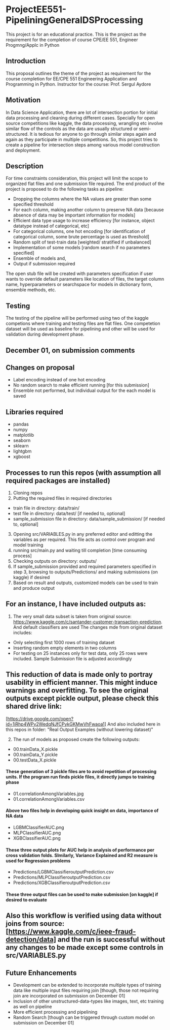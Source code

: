 # ProjectEE551-PipeliningGeneralDSProcessing
This project is for an educational practice. This is the project as the requirement for the completion of course CPE/EE 551, Engineer Progmng/Applc in Python

## Introduction
This proposal outlines the theme of the project as requirement for the course completion for EE/CPE 551 Engineering Application and Programming in Python.
Instructor for the course: Prof. Sergul Aydore

## Motivation
In Data Science Application, there are lot of intersection portion for initial data processing and cleaning during different cases. Specially for open source competitions like kaggle, the data processing, wrangling etc involve similar flow of the controls as the data are usually structured or semi-structured. It is tedious for anyone to go through similar steps again and again as they participate in multiple competitions. So, this project tries to create a pipeline for intersection steps among various model construction and deployment.

## Description
For time constraints consideration, this project will limit the scope to organized flat files and one submission file required. The end product of the project is proposed to do the following tasks as pipeline:
* Dropping the columns where the NA values are greater than some specified threshold
* For each column, making another column to preserve NA data [because absence of data may be important information for models]
* Efficient data type usage to increase efficiency [for instance, object datatype instead of categorical, etc]
* For categorical columns, one hot encoding [for identification of categorical column, some brute percentage is used as threshold]
* Random split of test-train data [weighted/ stratified if unbalanced]
* Implementation of some models [random search if no parameters specified]
* Ensemble of models and,
* Output if submission required

The open stub file will be created with parameters specification if user wants to override default parameters like location of files, the target column name, hyperparameters or searchspace for models in dictionary form, ensemble methods, etc.

## Testing
The testing of the pipeline will be performed using two of the kaggle competions where training and testing files are flat files. One competetion dataset will be used as baseline for pipelining and other will be used for validation during development phase.

## December 01, on submission comments

## Changes on proposal
* Label encoding instead of one hot encoding
* No random search to make efficient running [for this submission]
* Ensemble not performed, but individual output for the each model is saved

## Libraries required
* pandas
* numpy
* matplotlib
* seaborn
* sklearn
* lightgbm
* xgboost

## Processes to run this repos (with assumption all required packages are installed)
1. Cloning repos
2. Putting the required files in required directories
* train file in directory: data/train/
* test file in directory: data/test/ [if needed to, optional]
* sample_submission file in directory: data/sample_submission/ [if needed to, optional]
3. Opening src/VARIABLES.py in any preferred editor and editting the variables as per required. This file acts as control over program and model training
4. running src/main.py and waiting till completion [time consuming process]
5. Checking outputs on directory: outputs/
6. If sample_submission provided and required parameters specified in step 3, browsing to outputs/Predictions/ and making submissions (on kaggle) if desired
7. Based on result and outputs, customized models can be used to train and produce output

## For an instance, I have included outputs as:
1. The very small data subset is taken from original source: https://www.kaggle.com/c/santander-customer-transaction-prediction. And default classifiers are used
The changes mde from original dataset includes:
* Only selecting first 1000 rows of training dataset
* Inserting random empty elements in two columns
* For testing on 25 instances only for test data, only 25 rows were included. Sample Submission file is adjusted accordingly

## This reduction of data is made only to portray usability in efficient manner. This might induce __warnings__ and __overfitting__. To see the original outputs except pickle output, please check this shared drive link:
[https://drive.google.com/open?id=1iRhp4WPv2WedqNJfCPykGKMwVhFwaoa1] And also included here in this repos in folder: "Real Output Examples (without lowering dataset)"

2. The run of models as proposed create the following outputs:
* 00.trainData_X.pickle
* 00.trainData_Y.pickle
* 00.testData_X.pickle
#### These generation of 3 pickle files are to avoid repetition of processing units. If the program run finds pickle files, it directly jumps to training phase
* 01.correlationAmongVariables.jpg
* 01.correlationAmongVariables.csv
#### Above two files help in developing quick insight on data, importance of NA data
* LGBMClassifierAUC.png
* MLPClassifierAUC.png
* XGBClassifierAUC.png
#### These three output plots for AUC help in analysis of performance per cross validation folds. SImilarly, Variance Explained and R2 measure is used for Regression problems
* Predictions/LGBMClassifieroutputPrediction.csv
* Predictions/MLPClassifieroutputPrediction.csv
* Predictions/XGBClassifieroutputPrediction.csv
#### These three output files can be used to make submission [on kaggle] if desired to evaluate

## Also this workflow is verified using data without joins from source: [https://www.kaggle.com/c/ieee-fraud-detection/data] and the run is successful without any changes to be made except some controls in src/VARIABLES.py


## Future Enhancements
* Development can be extended to incorporate multiple types of training data like multiple input files requiring join [though, those not requiring join are incorporated on submission on December 01]
* Inclusion of other unstructured-data-types like images, text, etc training as well on pipeline
* More efficient processing and pipelining
* Random Search [though can be triggered through custom model on submission on December 01]
